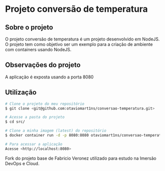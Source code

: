 # Projeto conversão de temperatura

## Sobre o projeto
O projeto conversão de temperatura é um projeto desenvolvido em NodeJS. O projeto tem como objetivo ser um exemplo para a criação de ambiente com containers usando NodeJS.

## Observações do projeto
A aplicação é exposta usando a porta 8080

## Utilização
```bash
# Clone o projeto do meu repositório
$ git clone <git@github.com:otaviomart1ns/conversao-temperatura.git>

# Acesse a pasta do projeto
$ cd src/

# Clone a minha imagem (latest) do repositório
$ docker container run -d -p 8080:8080 otaviomart1ns/conversao-temperatura

# Para acessar a aplicação
Acesse <http://localhost:8080>
```

Fork do projeto base de Fabricio Veronez utilizado para estudo na Imersão DevOps e Cloud.
